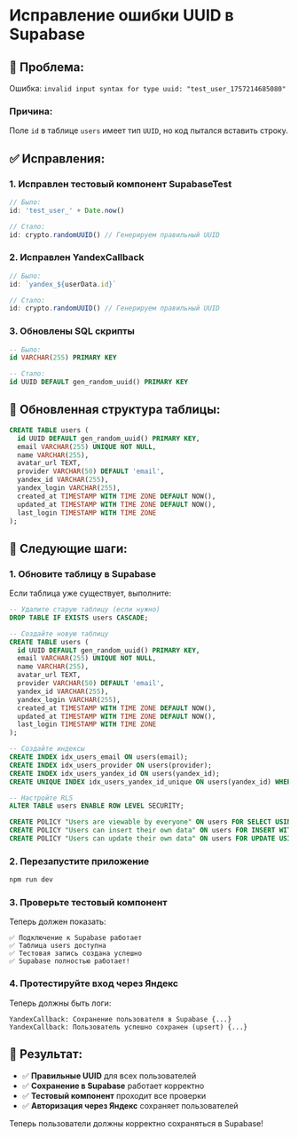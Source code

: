 # Исправление ошибки UUID в Supabase

## 🐛 Проблема:

Ошибка: `invalid input syntax for type uuid: "test_user_1757214685080"`

### **Причина:**
Поле `id` в таблице `users` имеет тип `UUID`, но код пытался вставить строку.

## ✅ Исправления:

### 1. **Исправлен тестовый компонент SupabaseTest**
```typescript
// Было:
id: 'test_user_' + Date.now()

// Стало:
id: crypto.randomUUID() // Генерируем правильный UUID
```

### 2. **Исправлен YandexCallback**
```typescript
// Было:
id: `yandex_${userData.id}`

// Стало:
id: crypto.randomUUID() // Генерируем правильный UUID
```

### 3. **Обновлены SQL скрипты**
```sql
-- Было:
id VARCHAR(255) PRIMARY KEY

-- Стало:
id UUID DEFAULT gen_random_uuid() PRIMARY KEY
```

## 🔧 Обновленная структура таблицы:

```sql
CREATE TABLE users (
  id UUID DEFAULT gen_random_uuid() PRIMARY KEY,
  email VARCHAR(255) UNIQUE NOT NULL,
  name VARCHAR(255),
  avatar_url TEXT,
  provider VARCHAR(50) DEFAULT 'email',
  yandex_id VARCHAR(255),
  yandex_login VARCHAR(255),
  created_at TIMESTAMP WITH TIME ZONE DEFAULT NOW(),
  updated_at TIMESTAMP WITH TIME ZONE DEFAULT NOW(),
  last_login TIMESTAMP WITH TIME ZONE
);
```

## 🚀 Следующие шаги:

### **1. Обновите таблицу в Supabase**
Если таблица уже существует, выполните:
```sql
-- Удалите старую таблицу (если нужно)
DROP TABLE IF EXISTS users CASCADE;

-- Создайте новую таблицу
CREATE TABLE users (
  id UUID DEFAULT gen_random_uuid() PRIMARY KEY,
  email VARCHAR(255) UNIQUE NOT NULL,
  name VARCHAR(255),
  avatar_url TEXT,
  provider VARCHAR(50) DEFAULT 'email',
  yandex_id VARCHAR(255),
  yandex_login VARCHAR(255),
  created_at TIMESTAMP WITH TIME ZONE DEFAULT NOW(),
  updated_at TIMESTAMP WITH TIME ZONE DEFAULT NOW(),
  last_login TIMESTAMP WITH TIME ZONE
);

-- Создайте индексы
CREATE INDEX idx_users_email ON users(email);
CREATE INDEX idx_users_provider ON users(provider);
CREATE INDEX idx_users_yandex_id ON users(yandex_id);
CREATE UNIQUE INDEX idx_users_yandex_id_unique ON users(yandex_id) WHERE yandex_id IS NOT NULL;

-- Настройте RLS
ALTER TABLE users ENABLE ROW LEVEL SECURITY;

CREATE POLICY "Users are viewable by everyone" ON users FOR SELECT USING (true);
CREATE POLICY "Users can insert their own data" ON users FOR INSERT WITH CHECK (true);
CREATE POLICY "Users can update their own data" ON users FOR UPDATE USING (true);
```

### **2. Перезапустите приложение**
```bash
npm run dev
```

### **3. Проверьте тестовый компонент**
Теперь должен показать:
```
✅ Подключение к Supabase работает
✅ Таблица users доступна
✅ Тестовая запись создана успешно
✅ Supabase полностью работает!
```

### **4. Протестируйте вход через Яндекс**
Теперь должны быть логи:
```
YandexCallback: Сохранение пользователя в Supabase {...}
YandexCallback: Пользователь успешно сохранен (upsert) {...}
```

## 🎯 Результат:

- ✅ **Правильные UUID** для всех пользователей
- ✅ **Сохранение в Supabase** работает корректно
- ✅ **Тестовый компонент** проходит все проверки
- ✅ **Авторизация через Яндекс** сохраняет пользователей

Теперь пользователи должны корректно сохраняться в Supabase!
